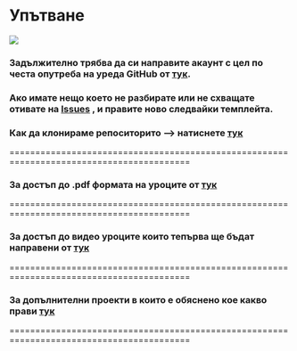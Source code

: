  # **Упътване**

[![](https://progressbg.net/wp-content/uploads/2013/03/logo-4.png)](#)





### **Задължително трябва да си направите акаунт с цел по честа опутреба на уреда **GitHub** от [тук](https://github.com/join).**

### **Ако имате нещо което не разбирате или не схващате отивате на [Issues](https://github.com/nickkostov/LPIC/issues/new/choose) , и правите ново следвайки темплейта.**

### Как да клонираме репоситорито --> натиснете [тук](../master/wiki/usegit.MD)

=========================================================================================

### За достъп до .pdf формата на уроците от [тук](../master/wiki/pdf.MD)

=========================================================================================

### За достъп до видео уроците които тепърва ще бъдат направени от [тук](../master/wiki/youtubelinks.MD)

=========================================================================================

### За допълнителни проекти в които е обяснено кое какво прави [тук](../master/wiki/examples.MD)

=========================================================================================
